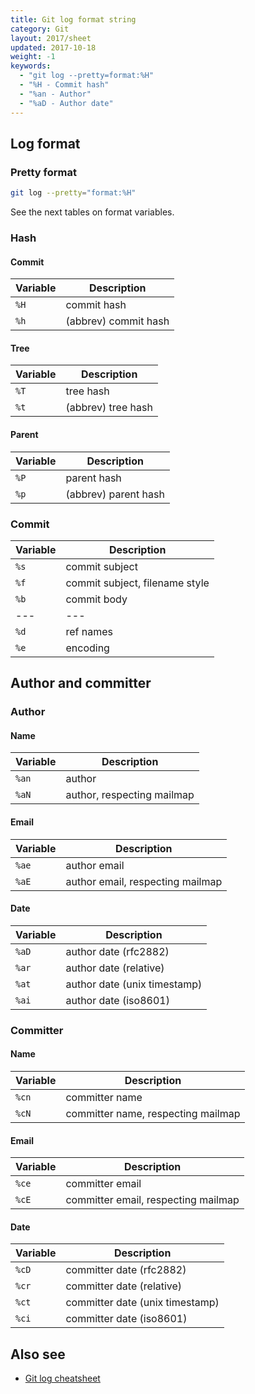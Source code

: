 ```yaml
---
title: Git log format string
category: Git
layout: 2017/sheet
updated: 2017-10-18
weight: -1
keywords:
  - "git log --pretty=format:%H"
  - "%H - Commit hash"
  - "%an - Author"
  - "%aD - Author date"
---
```


## Log format

### Pretty format

```bash
git log --pretty="format:%H"
```

See the next tables on format variables.

### Hash

#### Commit

| Variable | Description          |
|----------|----------------------|
| `%H`     | commit hash          |
| `%h`     | (abbrev) commit hash |

#### Tree

| Variable | Description        |
|----------|--------------------|
| `%T`     | tree hash          |
| `%t`     | (abbrev) tree hash |

#### Parent

| Variable | Description          |
|----------|----------------------|
| `%P`     | parent hash          |
| `%p`     | (abbrev) parent hash |

### Commit

| Variable | Description                    |
|----------|--------------------------------|
| `%s`     | commit subject                 |
| `%f`     | commit subject, filename style |
| `%b`     | commit body                    |
| ---      | ---                            |
| `%d`     | ref names                      |
| `%e`     | encoding                       |

## Author and committer

### Author

#### Name

| Variable | Description                |
|----------|----------------------------|
| `%an`    | author                     |
| `%aN`    | author, respecting mailmap |

#### Email

| Variable | Description                      |
|----------|----------------------------------|
| `%ae`    | author email                     |
| `%aE`    | author email, respecting mailmap |

#### Date

| Variable | Description                  |
|----------|------------------------------|
| `%aD`    | author date (rfc2882)        |
| `%ar`    | author date (relative)       |
| `%at`    | author date (unix timestamp) |
| `%ai`    | author date (iso8601)        |

### Committer

#### Name

| Variable | Description                        |
|----------|------------------------------------|
| `%cn`    | committer name                     |
| `%cN`    | committer name, respecting mailmap |

#### Email

| Variable | Description                         |
|----------|-------------------------------------|
| `%ce`    | committer email                     |
| `%cE`    | committer email, respecting mailmap |

#### Date

| Variable | Description                     |
|----------|---------------------------------|
| `%cD`    | committer date (rfc2882)        |
| `%cr`    | committer date (relative)       |
| `%ct`    | committer date (unix timestamp) |
| `%ci`    | committer date (iso8601)        |

## Also see

- [Git log cheatsheet](./git-log)
